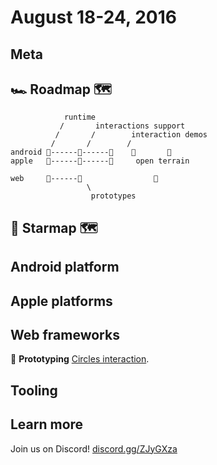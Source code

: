 # August 18-24, 2016

## Meta

## 🏎 Roadmap 🗺

                runtime         
               /       interactions support
              /       /        interaction demos
             /       /        /
    android 🎉------📝------🚩    🌱       🌱
    apple   🎉------📝------🚩     open terrain
    
    web     🎉------📝                🌱
                     \
                      prototypes

## 🌟 Starmap 🗺

## Android platform

## Apple platforms

## Web frameworks
📝 **Prototyping** [Circles interaction](http://codereview.cc/D1483).


## Tooling

## Learn more

Join us on Discord! [discord.gg/ZJyGXza](https://discord.gg/ZJyGXza)

